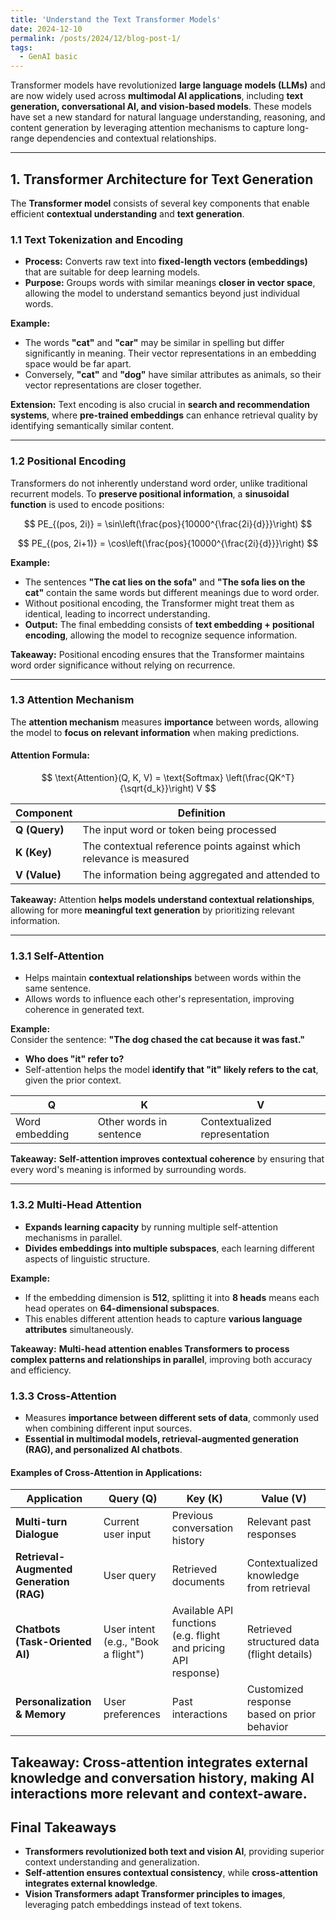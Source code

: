 ```yaml
---
title: 'Understand the Text Transformer Models'
date: 2024-12-10
permalink: /posts/2024/12/blog-post-1/
tags:
  - GenAI basic
---
```


Transformer models have revolutionized **large language models (LLMs)** and are now widely used across **multimodal AI applications**, including **text generation, conversational AI, and vision-based models**. These models have set a new standard for natural language understanding, reasoning, and content generation by leveraging attention mechanisms to capture long-range dependencies and contextual relationships.


---

## **1. Transformer Architecture for Text Generation**
The **Transformer model** consists of several key components that enable efficient **contextual understanding** and **text generation**.  

### **1.1 Text Tokenization and Encoding**
- **Process:** Converts raw text into **fixed-length vectors (embeddings)** that are suitable for deep learning models.
- **Purpose:** Groups words with similar meanings **closer in vector space**, allowing the model to understand semantics beyond just individual words.

**Example:**
- The words **"cat"** and **"car"** may be similar in spelling but differ significantly in meaning. Their vector representations in an embedding space would be far apart.
- Conversely, **"cat"** and **"dog"** have similar attributes as animals, so their vector representations are closer together.

**Extension:** Text encoding is also crucial in **search and recommendation systems**, where **pre-trained embeddings** can enhance retrieval quality by identifying semantically similar content.

---

### **1.2 Positional Encoding**
Transformers do not inherently understand word order, unlike traditional recurrent models. To **preserve positional information**, a **sinusoidal function** is used to encode positions:

$$
PE_{(pos, 2i)} = \sin\left(\frac{pos}{10000^{\frac{2i}{d}}}\right)
$$

$$
PE_{(pos, 2i+1)} = \cos\left(\frac{pos}{10000^{\frac{2i}{d}}}\right)
$$

**Example:**
- The sentences **"The cat lies on the sofa"** and **"The sofa lies on the cat"** contain the same words but different meanings due to word order.
- Without positional encoding, the Transformer might treat them as identical, leading to incorrect understanding.
- **Output:** The final embedding consists of **text embedding + positional encoding**, allowing the model to recognize sequence information.

**Takeaway:** Positional encoding ensures that the Transformer maintains word order significance without relying on recurrence.

---

### **1.3 Attention Mechanism**
The **attention mechanism** measures **importance** between words, allowing the model to **focus on relevant information** when making predictions.

#### **Attention Formula:**
$$
\text{Attention}(Q, K, V) = \text{Softmax} \left(\frac{QK^T}{\sqrt{d_k}}\right) V
$$

| **Component** | **Definition** |
|--------------|---------------|
| **Q (Query)** | The input word or token being processed |
| **K (Key)** | The contextual reference points against which relevance is measured |
| **V (Value)** | The information being aggregated and attended to |

**Takeaway:** Attention **helps models understand contextual relationships**, allowing for more **meaningful text generation** by prioritizing relevant information.

---

### **1.3.1 Self-Attention**
- Helps maintain **contextual relationships** between words within the same sentence.
- Allows words to influence each other's representation, improving coherence in generated text.

**Example:**  
Consider the sentence: **"The dog chased the cat because it was fast."**
- **Who does "it" refer to?**
- Self-attention helps the model **identify that "it" likely refers to the cat**, given the prior context.

| **Q** | **K** | **V** |
|-------|-------|-------|
| Word embedding | Other words in sentence | Contextualized representation |

**Takeaway:** **Self-attention improves contextual coherence** by ensuring that every word's meaning is informed by surrounding words.

---

### **1.3.2 Multi-Head Attention**
- **Expands learning capacity** by running multiple self-attention mechanisms in parallel.
- **Divides embeddings into multiple subspaces**, each learning different aspects of linguistic structure.

**Example:**
- If the embedding dimension is **512**, splitting it into **8 heads** means each head operates on **64-dimensional subspaces**.
- This enables different attention heads to capture **various language attributes** simultaneously.

**Takeaway:** **Multi-head attention enables Transformers to process complex patterns and relationships in parallel**, improving both accuracy and efficiency.



### **1.3.3 Cross-Attention**
- Measures **importance between different sets of data**, commonly used when combining different input sources.
- **Essential in multimodal models, retrieval-augmented generation (RAG), and personalized AI chatbots**.

#### **Examples of Cross-Attention in Applications:**

| **Application** | **Query (Q)** | **Key (K)** | **Value (V)** |
|----------------|--------------|-------------|---------------|
| **Multi-turn Dialogue** | Current user input | Previous conversation history | Relevant past responses |
| **Retrieval-Augmented Generation (RAG)** | User query | Retrieved documents | Contextualized knowledge from retrieval |
| **Chatbots (Task-Oriented AI)** | User intent (e.g., "Book a flight") | Available API functions (e.g. flight and pricing API response) | Retrieved structured data (flight details) |
| **Personalization & Memory** | User preferences | Past interactions | Customized response based on prior behavior |

**Takeaway:** Cross-attention integrates external knowledge and conversation history, making AI interactions more relevant and context-aware.
---


## **Final Takeaways**
- **Transformers revolutionized both text and vision AI**, providing superior context understanding and generalization.
- **Self-attention ensures contextual consistency**, while **cross-attention integrates external knowledge**.
- **Vision Transformers adapt Transformer principles to images**, leveraging patch embeddings instead of text tokens.

